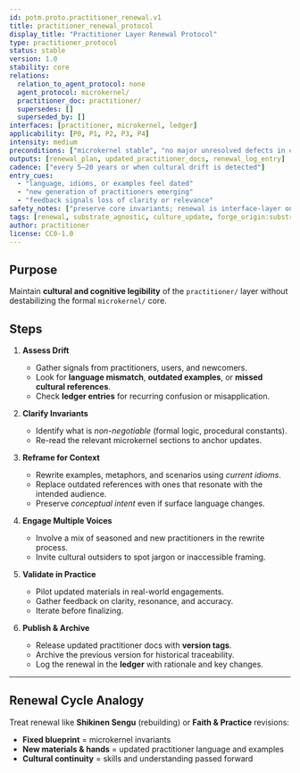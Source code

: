 ```yaml
---
id: potm.proto.practitioner_renewal.v1
title: practitioner_renewal_protocol
display_title: "Practitioner Layer Renewal Protocol"
type: practitioner_protocol
status: stable
version: 1.0
stability: core
relations:
  relation_to_agent_protocol: none
  agent_protocol: microkernel/
  practitioner_doc: practitioner/
  supersedes: []
  superseded_by: []
interfaces: [practitioner, microkernel, ledger]
applicability: [P0, P1, P2, P3, P4]
intensity: medium
preconditions: ["microkernel stable", "no major unresolved defects in core logic"]
outputs: [renewal_plan, updated_practitioner_docs, renewal_log_entry]
cadence: ["every 5–20 years or when cultural drift is detected"]
entry_cues:
  - "language, idioms, or examples feel dated"
  - "new generation of practitioners emerging"
  - "feedback signals loss of clarity or relevance"
safety_notes: ["preserve core invariants; renewal is interface-layer only"]
tags: [renewal, substrate_agnostic, culture_update, forge_origin:substrate_reframe, spiral_eval:practitioner_feedback]
author: practitioner
license: CC0-1.0
---
```


## Purpose
Maintain **cultural and cognitive legibility** of the `practitioner/` layer without destabilizing the formal `microkernel/` core.

## Steps

1. **Assess Drift**
   - Gather signals from practitioners, users, and newcomers.
   - Look for **language mismatch**, **outdated examples**, or **missed cultural references**.
   - Check **ledger entries** for recurring confusion or misapplication.

2. **Clarify Invariants**
   - Identify what is *non-negotiable* (formal logic, procedural constants).
   - Re-read the relevant microkernel sections to anchor updates.

3. **Reframe for Context**
   - Rewrite examples, metaphors, and scenarios using *current idioms*.
   - Replace outdated references with ones that resonate with the intended audience.
   - Preserve *conceptual intent* even if surface language changes.

4. **Engage Multiple Voices**
   - Involve a mix of seasoned and new practitioners in the rewrite process.
   - Invite cultural outsiders to spot jargon or inaccessible framing.

5. **Validate in Practice**
   - Pilot updated materials in real-world engagements.
   - Gather feedback on clarity, resonance, and accuracy.
   - Iterate before finalizing.

6. **Publish & Archive**
   - Release updated practitioner docs with **version tags**.
   - Archive the previous version for historical traceability.
   - Log the renewal in the **ledger** with rationale and key changes.

---

## Renewal Cycle Analogy
Treat renewal like **Shikinen Sengu** (rebuilding) or **Faith & Practice** revisions:
- **Fixed blueprint** = microkernel invariants
- **New materials & hands** = updated practitioner language and examples
- **Cultural continuity** = skills and understanding passed forward

